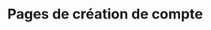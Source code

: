---
title: Pages de création de compte
description: Modèle de page de création de compte
keywords: page, création de compte, inscription, register
---